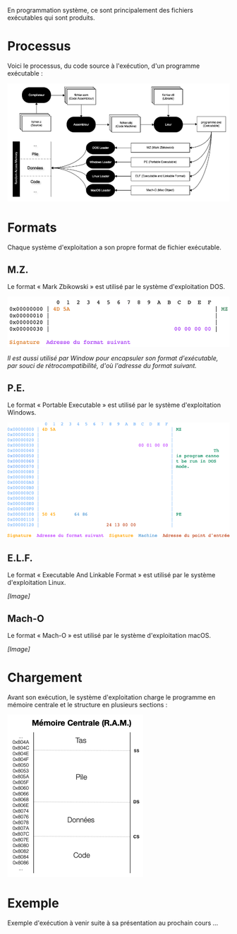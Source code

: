 En programmation système, ce sont principalement des fichiers exécutables qui sont produits.

# Processus

Voici le processus, du code source à l'exécution, d'un programme exécutable :

![](Images/ASM/Executable.png)

# Formats

Chaque système d'exploitation a son propre format de fichier exécutable.

## M.Z.

Le format « Mark Zbikowski » est utilisé par le système d'exploitation DOS.

![MZ](Images/ASM/MZ.png)

*Il est aussi utilisé par Window pour encapsuler son format d'exécutable, par souci de rétrocompatibilité, d'où l'adresse du format suivant.*

## P.E.

Le format « Portable Executable » est utilisé par le système d'exploitation Windows.

![MZ](Images/ASM/PE.png)

## E.L.F.

Le format « Executable And Linkable Format » est utilisé par le système d'exploitation Linux.

*[Image]*

## Mach-O

Le format « Mach-O » est utilisé par le système d'exploitation macOS.

*[Image]*

# Chargement

Avant son exécution, le système d'exploitation charge le programme en mémoire centrale et le structure en plusieurs sections :

![](Images/ASM/MEMProgram.png)

# Exemple

Exemple d'exécution à venir suite à sa présentation au prochain cours ...